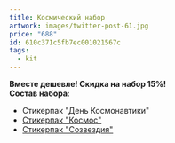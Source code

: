 ```yaml
---
title: Космический набор
artwork: images/twitter-post-61.jpg
price: "688"
id: 610c371c5fb7ec001021567c
tags:
  - kit
---
```

**Вместе дешевле! Скидка на набор 15%!**\
**Cостав набора**: 

* Стикерпак "День Космонавтики" 
* [Стикерпак "Космос"](https://www.zerokelvin.ru/products/stickers/space/)
* [Стикерпак "Созвездия"](https://www.zerokelvin.ru/products/stickers/constellation/)